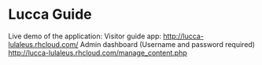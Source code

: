 # Lucca Guide
Live demo of the application:
Visitor guide app:
http://lucca-lulaleus.rhcloud.com/
Admin dashboard (Username and password required)
http://lucca-lulaleus.rhcloud.com/manage_content.php